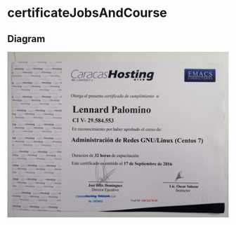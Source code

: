 # certificateJobsAndCourse

## Diagram
![Diagram-Monitor](./Venezuela/Course/adminRedes1CcsHosting.jpg)

